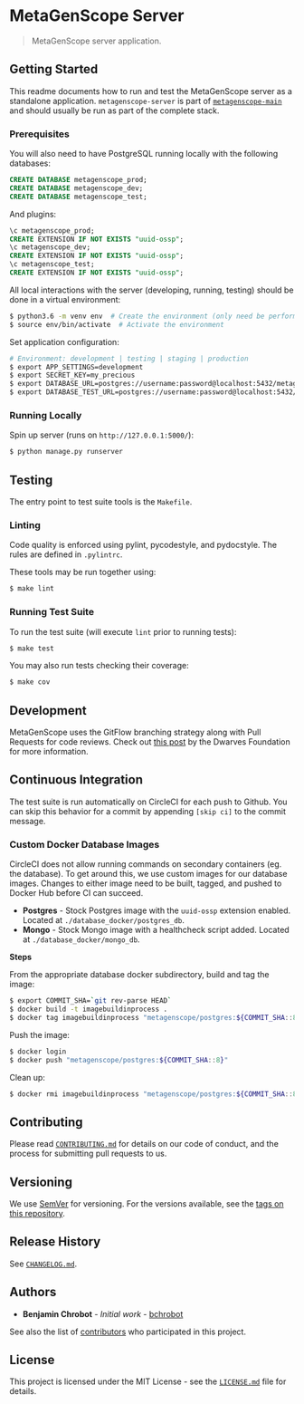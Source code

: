 # MetaGenScope Server

> MetaGenScope server application.

## Getting Started

This readme documents how to run and test the MetaGenScope server as a standalone application. `metagenscope-server` is part of [`metagenscope-main`](https://github.com/bchrobot/metagenscope-main) and should usually be run as part of the complete stack.

### Prerequisites

You will also need to have PostgreSQL running locally with the following databases:

```sql
CREATE DATABASE metagenscope_prod;
CREATE DATABASE metagenscope_dev;
CREATE DATABASE metagenscope_test;
```

And plugins:

```sql
\c metagenscope_prod;
CREATE EXTENSION IF NOT EXISTS "uuid-ossp";
\c metagenscope_dev;
CREATE EXTENSION IF NOT EXISTS "uuid-ossp";
\c metagenscope_test;
CREATE EXTENSION IF NOT EXISTS "uuid-ossp";
```

All local interactions with the server (developing, running, testing) should be done in a virtual environment:

```sh
$ python3.6 -m venv env  # Create the environment (only need be performed once)
$ source env/bin/activate  # Activate the environment
```

Set application configuration:

```sh
# Environment: development | testing | staging | production
$ export APP_SETTINGS=development
$ export SECRET_KEY=my_precious
$ export DATABASE_URL=postgres://username:password@localhost:5432/metagenscope_dev
$ export DATABASE_TEST_URL=postgres://username:password@localhost:5432/metagenscope_test
```

### Running Locally

Spin up server (runs on `http://127.0.0.1:5000/`):

```sh
$ python manage.py runserver
```

## Testing

The entry point to test suite tools is the `Makefile`.

### Linting

Code quality is enforced using pylint, pycodestyle, and pydocstyle. The rules are defined in `.pylintrc`.

These tools may be run together using:

```sh
$ make lint
```

### Running Test Suite

To run the test suite (will execute  `lint` prior to running tests):

```sh
$ make test
```

You may also run tests checking their coverage:

```sh
$ make cov
```

## Development

MetaGenScope uses the GitFlow branching strategy along with Pull Requests for code reviews. Check out [this post](https://devblog.dwarvesf.com/post/git-best-practices/) by the Dwarves Foundation for more information.

## Continuous Integration

The test suite is run automatically on CircleCI for each push to Github. You can skip this behavior for a commit by appending `[skip ci]` to the commit message.

### Custom Docker Database Images

CircleCI does not allow running commands on secondary containers (eg. the database). To get around this, we use custom images for our database images. Changes to either image need to be built, tagged, and pushed to Docker Hub before CI can succeed.

- **Postgres** - Stock Postgres image with the `uuid-ossp` extension enabled. Located at `./database_docker/postgres_db`.
- **Mongo** - Stock Mongo image with a healthcheck script added. Located at `./database_docker/mongo_db`.

**Steps**

From the appropriate database docker subdirectory, build and tag the image:

```sh
$ export COMMIT_SHA=`git rev-parse HEAD`
$ docker build -t imagebuildinprocess .
$ docker tag imagebuildinprocess "metagenscope/postgres:${COMMIT_SHA::8}"
```

Push the image:

```sh
$ docker login
$ docker push "metagenscope/postgres:${COMMIT_SHA::8}"
```

Clean up:

```sh
$ docker rmi imagebuildinprocess "metagenscope/postgres:${COMMIT_SHA::8}"
```

## Contributing

Please read [`CONTRIBUTING.md`](CONTRIBUTING.md) for details on our code of conduct, and the process for submitting pull requests to us.

## Versioning

We use [SemVer](http://semver.org/) for versioning. For the versions available, see the [tags on this repository][project-tags].

## Release History

See [`CHANGELOG.md`](CHANGELOG.md).

## Authors

* **Benjamin Chrobot** - _Initial work_ - [bchrobot](https://github.com/bchrobot)

See also the list of [contributors][contributors] who participated in this project.

## License

This project is licensed under the MIT License - see the [`LICENSE.md`](LICENSE.md) file for details.


[project-tags]: https://github.com/bchrobot/metagenscope-server/tags
[contributors]: https://github.com/bchrobot/metagenscope-server/contributors
